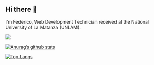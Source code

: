 ## Hi there 👋

I'm Federico, Web Development Technician received at the National University of La Matanza (UNLAM).

<a href="https://www.linkedin.com/in/fedebeva/">
  <img src="https://img.shields.io/badge/LinkedIn-0077B5?style=for-the-badge&logo=linkedin&logoColor=white" />
</a>

[![Anurag’s github stats](https://github-readme-stats.vercel.app/api?username=yushi1007)](https://github.com/FedericoBevacqua)

[![Top Langs](https://github-readme-stats.vercel.app/api/top-langs/?username=yushi1007&layout=compact)](https://github.com/FedericoBevacqua)

